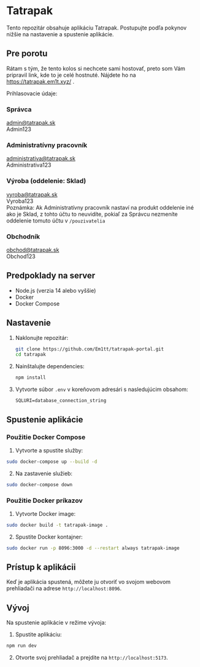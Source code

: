 # Tatrapak

Tento repozitár obsahuje aplikáciu Tatrapak. Postupujte podľa pokynov nižšie na nastavenie a spustenie aplikácie.

## Pre porotu

Rátam s tým, že tento kolos si nechcete sami hostovať, preto som Vám pripravil link, kde to je celé hostnuté. Nájdete ho na https://tatrapak.em1t.xyz/ .

Prihlasovacie údaje:
### Správca
admin@tatrapak.sk  
Admin123

### Administratívny pracovník
administrativa@tatrapak.sk  
Administrativa123

### Výroba (oddelenie: Sklad)
vyroba@tatrapak.sk  
Vyroba123  
Poznámka: Ak Administratívny pracovník nastaví na produkt oddelenie iné ako je Sklad, z tohto účtu to neuvidíte, pokiaľ za Správcu nezmeníte oddelenie tomuto účtu v `/pouzivatelia`

### Obchodník
obchod@tatrapak.sk  
Obchod123

## Predpoklady na server

- Node.js (verzia 14 alebo vyššie)
- Docker
- Docker Compose

## Nastavenie

1. Naklonujte repozitár:
   ```sh
   git clone https://github.com/Em1tt/tatrapak-portal.git
   cd tatrapak
   ```
2. Nainštalujte dependencies:
    ```sh
    npm install
    ```
3. Vytvorte súbor `.env` v koreňovom adresári s nasledujúcim obsahom:
    ```
    SQLURI=database_connection_string
    ```
## Spustenie aplikácie
### Použitie Docker Compose
1. Vytvorte a spustite služby:
```sh
sudo docker-compose up --build -d
```
2. Na zastavenie služieb:
```sh
sudo docker-compose down
```

### Použitie Docker príkazov
1. Vytvorte Docker image:
```sh
sudo docker build -t tatrapak-image .
```
2. Spustite Docker kontajner:
```sh
sudo docker run -p 8096:3000 -d --restart always tatrapak-image
```
## Prístup k aplikácii
Keď je aplikácia spustená, môžete ju otvoriť vo svojom webovom prehliadači na adrese `http://localhost:8096`.

## Vývoj
Na spustenie aplikácie v režime vývoja:

1. Spustite aplikáciu:
```sh
npm run dev
```

2. Otvorte svoj prehliadač a prejdite na `http://localhost:5173`.
